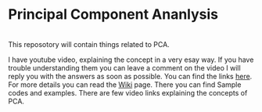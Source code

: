 # Principal Component Ananlysis
<br>This reposotory will contain things related to PCA.

I have youtube video, explaining the concept in a very esay way. If you have trouble understanding them you can leave a comment on the video I will reply you with the answers as soon as possible. You can find the links [here]().
For more details you can read the [Wiki](https://github.com/shreyanse081/Principal_Component_Analysis/wiki) page. There you can find Sample codes and examples. There are few video links explaining the concepts of PCA.
